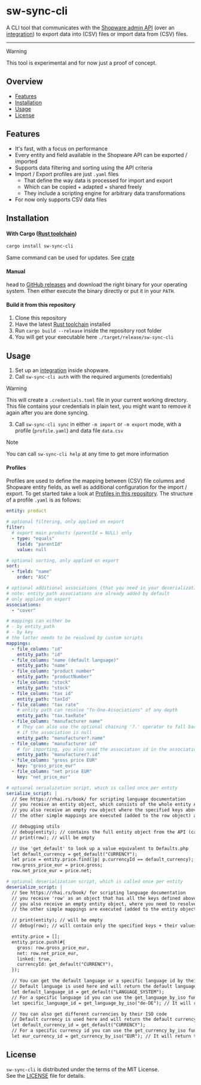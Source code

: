 # sw-sync-cli

A CLI tool that communicates with the [Shopware admin API](https://shopware.stoplight.io/docs/admin-api) (over an [integration](https://docs.shopware.com/en/shopware-6-en/settings/system/integrationen?category=shopware-6-en/settings/system)) to export data into (CSV) files or import data from (CSV) files.

---

> [!WARNING]  
> This tool is experimental and for now just a proof of concept.

## Overview

- [Features](https://github.com/shopware/sw-sync-cli#features)
- [Installation](https://github.com/shopware/sw-sync-cli#installation)
- [Usage](https://github.com/shopware/sw-sync-cli#usage)
- [License](https://github.com/shopware/sw-sync-cli#license)

## Features

- It's fast, with a focus on performance
- Every entity and field available in the Shopware API can be exported / imported
- Supports data filtering and sorting using the API criteria
- Import / Export profiles are just `.yaml` files
  - That define the way data is processed for import and export
  - Which can be copied + adapted + shared freely
  - They include a scripting engine for arbitrary data transformations
- For now only supports CSV data files

## Installation

#### With Cargo ([Rust toolchain](https://www.rust-lang.org/learn/get-started))

```bash
cargo install sw-sync-cli
```

Same command can be used for updates. See [crate](https://crates.io/crates/sw-sync-cli)

#### Manual

head to [GitHub releases](https://github.com/shopware/sw-sync-cli/releases) and download the right binary for your operating system.
Then either execute the binary directly or put it in your `PATH`.

#### Build it from this repository

1. Clone this repository
2. Have the latest [Rust toolchain](https://www.rust-lang.org/learn/get-started) installed
3. Run `cargo build --release` inside the repository root folder
4. You will get your executable here `./target/release/sw-sync-cli`

## Usage

1. Set up an [integration](https://docs.shopware.com/en/shopware-6-en/settings/system/integrationen?category=shopware-6-en/settings/system) inside shopware.
2. Call `sw-sync-cli auth` with the required arguments (credentials)

> [!WARNING]  
> This will create a `.credentials.toml` file in your current working directory.
> This file contains your credentials in plain text, you might want to remove it again after you are done syncing.

3. Call `sw-sync-cli sync` in either `-m import` or `-m export` mode, with a profile (`profile.yaml`) and data file `data.csv`

> [!Note]  
> You can call `sw-sync-cli help` at any time to get more information

#### Profiles

Profiles are used to define the mapping between (CSV) file columns and Shopware entity fields, as well as additional configuration for the import / export.
To get started take a look at [Profiles in this repository](https://github.com/shopware/sw-sync-cli/tree/main/profiles).
The structure of a profile `.yaml` is as follows:

```yaml
entity: product

# optional filtering, only applied on export
filter:
  # export main products (parentId = NULL) only
  - type: "equals"
    field: "parentId"
    value: null

# optional sorting, only applied on export
sort:
  - field: "name"
    order: "ASC"

# optional additional associations (that you need in your deserialization script)
# note: entity_path associations are already added by default
# only applied on export
associations:
  - "cover"

# mappings can either be
# - by entity_path
# - by key
# the latter needs to be resolved by custom scripts
mappings:
  - file_column: "id"
    entity_path: "id"
  - file_column: "name (default language)"
    entity_path: "name"
  - file_column: "product number"
    entity_path: "productNumber"
  - file_column: "stock"
    entity_path: "stock"
  - file_column: "tax id"
    entity_path: "taxId"
  - file_column: "tax rate"
    # entity path can resolve "To-One-Associations" of any depth
    entity_path: "tax.taxRate"
  - file_column: "manufacturer name"
    # They can also use the optional chaining '?.' operator to fall back to null
    # if the association is null
    entity_path: "manufacturer?.name"
  - file_column: "manufacturer id"
    # for importing, you also need the association id in the association object
    entity_path: "manufacturer?.id"
  - file_column: "gross price EUR"
    key: "gross_price_eur"
  - file_column: "net price EUR"
    key: "net_price_eur"

# optional serialization script, which is called once per entity
serialize_script: |
  // See https://rhai.rs/book/ for scripting language documentation
  // you receive an entity object, which consists of the whole entity API response for that single entity
  // you also receive an empty row object where the specified keys above are missing (you need to set them)
  // the other simple mappings are executed (added to the row object) after this script

  // debugging utils
  // debug(entity); // contains the full entity object from the API (can be huge!)
  // print(row); // will be empty

  // Use 'get_default' to look up a value equivalent to Defaults.php
  let default_currency = get_default("CURRENCY");
  let price = entity.price.find(|p| p.currencyId == default_currency);
  row.gross_price_eur = price.gross;
  row.net_price_eur = price.net;

# optional deserialization script, which is called once per entity
deserialize_script: |
  // See https://rhai.rs/book/ for scripting language documentation
  // you receive 'row' as an object that has all the keys defined above with the corresponding value
  // you also receive an empty entity object, where you need to resolve your keys
  // the other simple mappings are executed (added to the entity object) after this script

  // print(entity); // will be empty
  // debug(row); // will contain only the specified keys + their values

  entity.price = [];
  entity.price.push(#{
    gross: row.gross_price_eur,
    net: row.net_price_eur,
    linked: true,
    currencyId: get_default("CURRENCY"),
  });

  // You can get the default language or a specific language id by their ISO code
  // Default language is used here and will return the default language id
  let default_language_id = get_default("LANGUAGE_SYSTEM");
  // For a specific language id you can use the get_language_by_iso function:
  let specific_language_id = get_language_by_iso("de-DE"); // It will return the language id for "de-DE"

  // You can also get different currencies by their ISO code
  // Default currency is used here and will return the default currency id
  let default_currency_id = get_default("CURRENCY");
  // For a specific currency id you can use the get_currency_by_iso function:
  let eur_currency_id = get_currency_by_iso("EUR"); // It will return the currency id for "EUR"
```

## License

`sw-sync-cli` is distributed under the terms of the MIT License.  
See the [LICENSE](./LICENSE) file for details.
